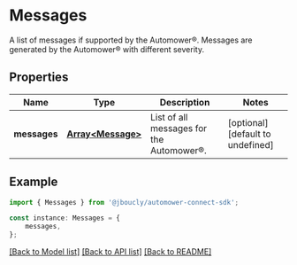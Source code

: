 # Messages

A list of messages if supported by the Automower®. Messages are generated by the Automower® with different severity. 

## Properties

Name | Type | Description | Notes
------------ | ------------- | ------------- | -------------
**messages** | [**Array&lt;Message&gt;**](Message.md) | List of all messages for the Automower®. | [optional] [default to undefined]

## Example

```typescript
import { Messages } from '@jboucly/automower-connect-sdk';

const instance: Messages = {
    messages,
};
```

[[Back to Model list]](../README.md#documentation-for-models) [[Back to API list]](../README.md#documentation-for-api-endpoints) [[Back to README]](../README.md)

